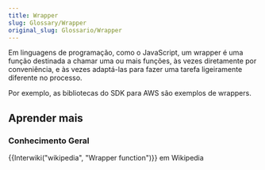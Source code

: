 ```yaml
---
title: Wrapper
slug: Glossary/Wrapper
original_slug: Glossario/Wrapper
---
```


Em linguagens de programação, como o JavaScript, um wrapper é uma função destinada a chamar uma ou mais funções, às vezes diretamente por conveniência, e às vezes adaptá-las para fazer uma tarefa ligeiramente diferente no processo.

Por exemplo, as bibliotecas do SDK para AWS são exemplos de wrappers.

## Aprender mais

### Conhecimento Geral

{{Interwiki("wikipedia", "Wrapper function")}} em Wikipedia
